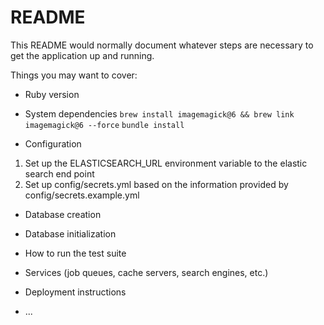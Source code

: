 # README

This README would normally document whatever steps are necessary to get the
application up and running.

Things you may want to cover:

* Ruby version

* System dependencies
`brew install imagemagick@6 && brew link imagemagick@6 --force`
`bundle install`

* Configuration
1. Set up the ELASTICSEARCH_URL environment variable to the elastic search end point
2. Set up config/secrets.yml based on the information provided by config/secrets.example.yml

* Database creation

* Database initialization

* How to run the test suite

* Services (job queues, cache servers, search engines, etc.)

* Deployment instructions

* ...
